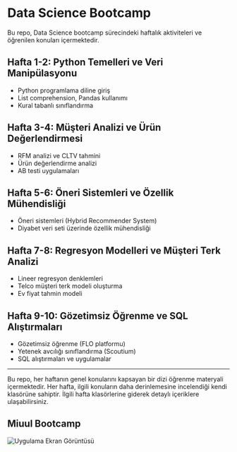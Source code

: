 # Data Science Bootcamp

Bu repo, Data Science bootcamp sürecindeki haftalık aktiviteleri ve öğrenilen konuları içermektedir.

## Hafta 1-2: Python Temelleri ve Veri Manipülasyonu

- Python programlama diline giriş
- List comprehension, Pandas kullanımı
- Kural tabanlı sınıflandırma

## Hafta 3-4: Müşteri Analizi ve Ürün Değerlendirmesi

- RFM analizi ve CLTV tahmini
- Ürün değerlendirme analizi
- AB testi uygulamaları

## Hafta 5-6: Öneri Sistemleri ve Özellik Mühendisliği

- Öneri sistemleri (Hybrid Recommender System)
- Diyabet veri seti üzerinde özellik mühendisliği

## Hafta 7-8: Regresyon Modelleri ve Müşteri Terk Analizi

- Lineer regresyon denklemleri
- Telco müşteri terk modeli oluşturma
- Ev fiyat tahmin modeli

## Hafta 9-10: Gözetimsiz Öğrenme ve SQL Alıştırmaları

- Gözetimsiz öğrenme (FLO platformu)
- Yetenek avcılığı sınıflandırma (Scoutium)
- SQL alıştırmaları ve uygulamalar

---

Bu repo, her haftanın genel konularını kapsayan bir dizi öğrenme materyali içermektedir. Her hafta, ilgili konuların daha derinlemesine incelendiği kendi klasörüne sahiptir. İlgili hafta klasörlerine giderek detaylı içeriklere ulaşabilirsiniz.

  
## Miuul Bootcamp

![Uygulama Ekran Görüntüsü](https://i.imgur.com/Qw5hJY5.png)

  
